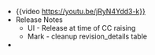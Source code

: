 - {{video https://youtu.be/jRyN4Ydd3-k}}
- Release Notes
	- UI - Release at time of CC raising
	- Mark - cleanup revision_details table
-